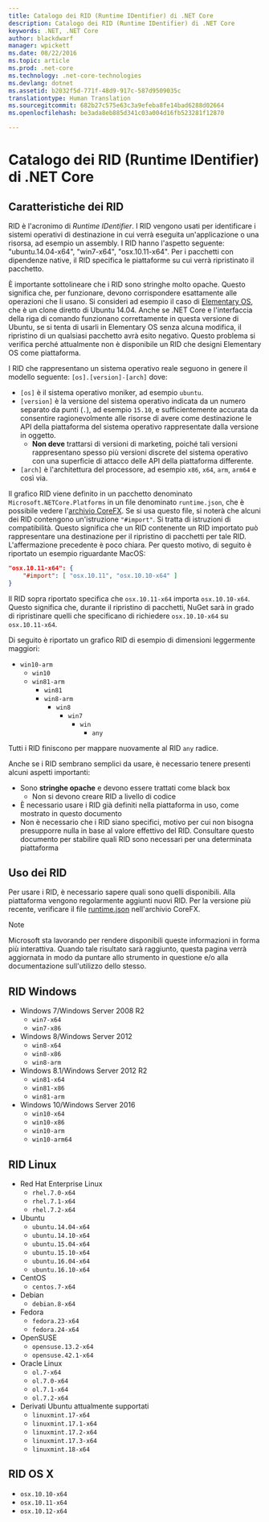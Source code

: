```yaml
---
title: Catalogo dei RID (Runtime IDentifier) di .NET Core
description: Catalogo dei RID (Runtime IDentifier) di .NET Core
keywords: .NET, .NET Core
author: blackdwarf
manager: wpickett
ms.date: 08/22/2016
ms.topic: article
ms.prod: .net-core
ms.technology: .net-core-technologies
ms.devlang: dotnet
ms.assetid: b2032f5d-771f-48d9-917c-587d9509035c
translationtype: Human Translation
ms.sourcegitcommit: 682b27c575e63c3a9efeba8fe14bad6288d02664
ms.openlocfilehash: be3ada8eb885d341c03a004d16fb523281f12870

---
```


# <a name="net-core-runtime-identifier-rid-catalog"></a>Catalogo dei RID (Runtime IDentifier) di .NET Core

## <a name="what-are-rids"></a>Caratteristiche dei RID
RID è l'acronimo di *Runtime IDentifier*. I RID vengono usati per identificare i sistemi operativi di destinazione in cui verrà eseguita un'applicazione o una risorsa, ad esempio un assembly. I RID hanno l'aspetto seguente: "ubuntu.14.04-x64", "win7-x64", "osx.10.11-x64". Per i pacchetti con dipendenze native, il RID specifica le piattaforme su cui verrà ripristinato il pacchetto. 

È importante sottolineare che i RID sono stringhe molto opache. Questo significa che, per funzionare, devono corrispondere esattamente alle operazioni che li usano. Si consideri ad esempio il caso di [Elementary OS](https://elementary.io/), che è un clone diretto di Ubuntu 14.04. Anche se .NET Core e l'interfaccia della riga di comando funzionano correttamente in questa versione di Ubuntu, se si tenta di usarli in Elementary OS senza alcuna modifica, il ripristino di un qualsiasi pacchetto avrà esito negativo. Questo problema si verifica perché attualmente non è disponibile un RID che designi Elementary OS come piattaforma. 

I RID che rappresentano un sistema operativo reale seguono in genere il modello seguente: `[os].[version]-[arch]` dove:
- `[os]` è il sistema operativo moniker, ad esempio `ubuntu`.
- `[version]` è la versione del sistema operativo indicata da un numero separato da punti (`.`), ad esempio `15.10`, e sufficientemente accurata da consentire ragionevolmente alle risorse di avere come destinazione le API della piattaforma del sistema operativo rappresentate dalla versione in oggetto.
  - **Non deve** trattarsi di versioni di marketing, poiché tali versioni rappresentano spesso più versioni discrete del sistema operativo con una superficie di attacco delle API della piattaforma differente.
- `[arch]` è l'architettura del processore, ad esempio `x86`, `x64`, `arm`, `arm64` e così via.

Il grafico RID viene definito in un pacchetto denominato `Microsoft.NETCore.Platforms` in un file denominato `runtime.json`, che è possibile vedere l'[archivio CoreFX](https://github.com/dotnet/corefx/blob/master/pkg/Microsoft.NETCore.Platforms/runtime.json). Se si usa questo file, si noterà che alcuni dei RID contengono un'istruzione `"#import"`. Si tratta di istruzioni di compatibilità. Questo significa che un RID contenente un RID importato può rappresentare una destinazione per il ripristino di pacchetti per tale RID. L'affermazione precedente è poco chiara. Per questo motivo, di seguito è riportato un esempio riguardante MacOS:

```json
"osx.10.11-x64": {
    "#import": [ "osx.10.11", "osx.10.10-x64" ]
}
```
Il RID sopra riportato specifica che `osx.10.11-x64` importa `osx.10.10-x64`. Questo significa che, durante il ripristino di pacchetti, NuGet sarà in grado di ripristinare quelli che specificano di richiedere `osx.10.10-x64` su `osx.10.11-x64`.

Di seguito è riportato un grafico RID di esempio di dimensioni leggermente maggiori:  

- `win10-arm`
  - `win10`
  - `win81-arm`
    - `win81`
    - `win8-arm`
      - `win8`
        - `win7`
          - `win`
            - `any`

Tutti i RID finiscono per mappare nuovamente al RID `any` radice.

Anche se i RID sembrano semplici da usare, è necessario tenere presenti alcuni aspetti importanti:

* Sono **stringhe opache** e devono essere trattati come black box
    * Non si devono creare RID a livello di codice
* È necessario usare i RID già definiti nella piattaforma in uso, come mostrato in questo documento
* Non è necessario che i RID siano specifici, motivo per cui non bisogna presupporre nulla in base al valore effettivo del RID. Consultare questo documento per stabilire quali RID sono necessari per una determinata piattaforma

## <a name="using-rids"></a>Uso dei RID
Per usare i RID, è necessario sapere quali sono quelli disponibili. Alla piattaforma vengono regolarmente aggiunti nuovi RID. Per la versione più recente, verificare il file [runtime.json](https://github.com/dotnet/corefx/blob/master/pkg/Microsoft.NETCore.Platforms/runtime.json) nell'archivio CoreFX.

> [!NOTE]
> Microsoft sta lavorando per rendere disponibili queste informazioni in forma più interattiva. Quando tale risultato sarà raggiunto, questa pagina verrà aggiornata in modo da puntare allo strumento in questione e/o alla documentazione sull'utilizzo dello stesso. 

## <a name="windows-rids"></a>RID Windows

* Windows 7/Windows Server 2008 R2
    * `win7-x64`
    * `win7-x86`
* Windows 8/Windows Server 2012
    * `win8-x64`
    * `win8-x86`
    * `win8-arm`
* Windows 8.1/Windows Server 2012 R2
    * `win81-x64`
    * `win81-x86`
    * `win81-arm`
* Windows 10/Windows Server 2016
    * `win10-x64`
    * `win10-x86`
    * `win10-arm`
    * `win10-arm64`

## <a name="linux-rids"></a>RID Linux

* Red Hat Enterprise Linux
    * `rhel.7.0-x64`
    * `rhel.7.1-x64`
    * `rhel.7.2-x64`
* Ubuntu
    * `ubuntu.14.04-x64`
    * `ubuntu.14.10-x64`
    * `ubuntu.15.04-x64`
    * `ubuntu.15.10-x64`
    * `ubuntu.16.04-x64`
    * `ubuntu.16.10-x64`
* CentOS
    * `centos.7-x64`
* Debian
    * `debian.8-x64`
* Fedora
    * `fedora.23-x64`
    * `fedora.24-x64`
* OpenSUSE
    * `opensuse.13.2-x64`
    * `opensuse.42.1-x64`
* Oracle Linux
    * `ol.7-x64`
    * `ol.7.0-x64`
    * `ol.7.1-x64`
    * `ol.7.2-x64`
* Derivati Ubuntu attualmente supportati 
    * `linuxmint.17-x64`
    * `linuxmint.17.1-x64`
    * `linuxmint.17.2-x64`
    * `linuxmint.17.3-x64`
    * `linuxmint.18-x64`

## <a name="os-x-rids"></a>RID OS X

* `osx.10.10-x64`
* `osx.10.11-x64`
* `osx.10.12-x64`



<!--HONumber=Nov16_HO1-->


